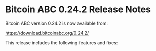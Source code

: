 # Bitcoin ABC 0.24.2 Release Notes

Bitcoin ABC version 0.24.2 is now available from:

  <https://download.bitcoinabc.org/0.24.2/>

This release includes the following features and fixes:
